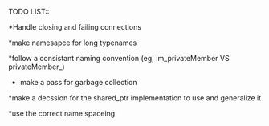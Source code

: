 TODO LIST::

*Handle closing and failing connections

*make namesapce for long typenames

*follow a consistant naming convention (eg, :m_privateMember VS privateMember_)

* make a pass for garbage collection

*make a decssion for the shared_ptr implementation to use and generalize it

*use the correct name spaceing